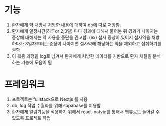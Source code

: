
# 기능
1. 환자에게 약 처방시 처방한 내용에 대하여 db에 따로 저장함.
2. 환자에게 일정시간(하루or 2,3일) 마다 경과에 대해서 물어본 뒤 경과가 나아지는 증상에 대해서는 약 사용을 중단을 권고함. (ex) 설사 증상이 있어서 설사약을 처방하다가 3일차부터는 증상이 나아지면 설사약에 해당하는 약을 제외하고 섭취하기를 권함
3. 이 복용 과정을 log로 남겨서 환자에게 처방한 데이터를 기반으로 환자 체질을 분석하는 기능에 도움이 됨


# 프레임워크
1. 프로젝트는 fullstack으로 Nextjs 를 사용
2. db, log 작업 수월화를 위해 supabase를 이용함
3. 환자에게 알림기능을 적용하기 위해서 react-natvie를 통해서 웹뷰로도 들어갈 수 있도록 프로젝트 작업



